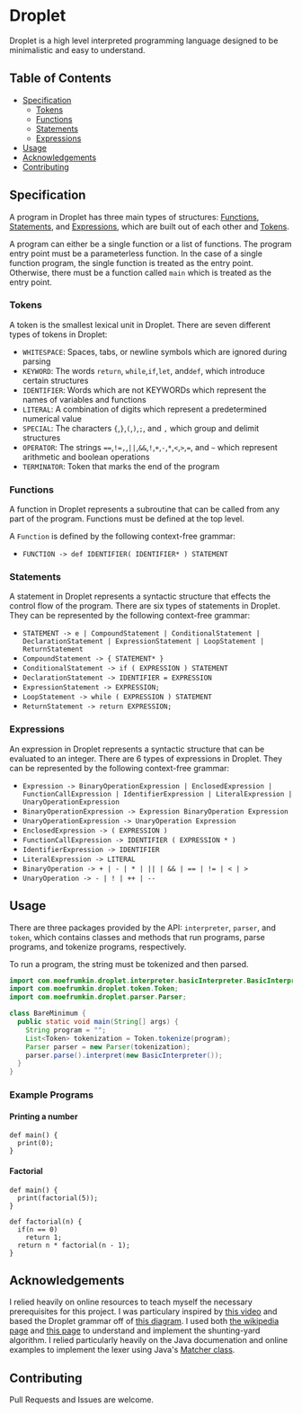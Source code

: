 # Droplet

Droplet is a high level interpreted programming language designed to be minimalistic and easy to understand.

## Table of Contents

- [Specification](#Specification)
    - [Tokens](#Tokens)
    - [Functions](#Functions)
    - [Statements](#Statements)
    - [Expressions](#Expressions)
- [Usage](#Usage)
- [Acknowledgements](#Acknowledgements)
- [Contributing](#Contributing)
    
    

## Specification

A program in Droplet has three main types of structures: [Functions](#Functions), [Statements](#Statements), and [Expressions](#Expressions), which are built out of each other and [Tokens](#Tokens).

A program can either be a single function or a list of functions.
The program entry point must be a parameterless function.
In the case of a single function program, the single function is treated as the entry point.
Otherwise, there must be a function called ```main``` which is treated as the entry point.

### Tokens

A token is the smallest lexical unit in Droplet. There are seven different types of tokens in Droplet:

- ```WHITESPACE```: Spaces, tabs, or newline symbols which are ignored during parsing
- ```KEYWORD```: The words ```return```, ```while```,```if```,```let```, and```def```, which introduce certain structures
- ```IDENTIFIER```: Words which are not KEYWORDs which represent the names of variables and functions
- ```LITERAL```: A combination of digits which represent a predetermined numerical value
- ```SPECIAL```: The characters ```{```,```}```,```(```,```)```,```;```, and ```,``` which group and delimit structures
- ```OPERATOR```: The strings ```==```,```!=,```,```||```,```&&```,```!```,```+```,```-```,```*```,```<```,```>```,```=```, and ```~``` which represent arithmetic and boolean operations
- ```TERMINATOR```: Token that marks the end of the program

### Functions
A function in Droplet represents a subroutine that can be called from any part of the program.
Functions must be defined at the top level.

A ```Function``` is defined by the following context-free grammar:
- ```FUNCTION -> def IDENTIFIER( IDENTIFIER* ) STATEMENT```

### Statements

A statement in Droplet represents a syntactic structure that effects the control flow of the program.
There are six types of statements in Droplet. They can be represented by the following context-free grammar:

- ```STATEMENT -> e | CompoundStatement | ConditionalStatement | DeclarationStatement | ExpressionStatement | LoopStatement | ReturnStatement```
- ```CompoundStatement -> { STATEMENT* }```
- ```ConditionalStatement -> if ( EXPRESSION ) STATEMENT```
- ```DeclarationStatement -> IDENTIFIER = EXPRESSION```
- ```ExpressionStatement -> EXPRESSION;```
- ```LoopStatement -> while ( EXPRESSION ) STATEMENT```
- ```ReturnStatement -> return EXPRESSION;```

### Expressions
An expression in Droplet represents a syntactic structure that can be evaluated to an integer.
There are 6 types of expressions in Droplet. They can be represented by the following context-free grammar:

- ```Expression -> BinaryOperationExpression | EnclosedExpression | FunctionCallExpression | IdentifierExpression | LiteralExpression | UnaryOperationExpression```
- ```BinaryOperationExpression -> Expression BinaryOperation Expression```
- ```UnaryOperationExpression -> UnaryOperation Expression```
- ```EnclosedExpression -> ( EXPRESSION )```
- ```FunctionCallExpression -> IDENTIFIER ( EXPRESSION * )```
- ```IdentifierExpression -> IDENTIFIER```
- ```LiteralExpression -> LITERAL```
- ```BinaryOperation -> + | - | * | || | && | == | != | < | >```
- ```UnaryOperation -> - | ! | ++ | --```

## Usage

There are three packages provided by the API: ```interpreter```, ```parser```, and ```token```, which contains classes and methods that run programs, parse programs, and tokenize programs, respectively.

To run a program, the string must be tokenized and then parsed.

```java
import com.moefrumkin.droplet.interpreter.basicInterpreter.BasicInterpreter;
import com.moefrumkin.droplet.token.Token;
import com.moefrumkin.droplet.parser.Parser;

class BareMinimum {
  public static void main(String[] args) {
    String program = "";
    List<Token> tokenization = Token.tokenize(program);
    Parser parser = new Parser(tokenization);
    parser.parse().interpret(new BasicInterpreter());
  }
}
```

### Example Programs

#### Printing a number
```
def main() {
  print(0);
}
```

#### Factorial
```
def main() {
  print(factorial(5));
}

def factorial(n) {
  if(n == 0)
    return 1;
  return n * factorial(n - 1);
}
```

## Acknowledgements

I relied heavily on online resources to teach myself the necessary prerequisites for this project. I was particulary inspired by [this video](https://www.youtube.com/watch?v=eF9qWbuQLuw&t=1s) and based the Droplet grammar off of [this diagram](https://raw.githubusercontent.com/bisqwit/compiler_series/master/ep1/jit-conj-parser1.png). I used both [the wikipedia page](https://en.wikipedia.org/wiki/Shunting_yard_algorithm) and [this page](https://aquarchitect.github.io/swift-algorithm-club/Shunting%20Yard/) to understand and implement the shunting-yard algorithm. I relied particularly heavily on the Java documenation and online examples to implement the lexer using Java's [Matcher class](https://docs.oracle.com/javase/7/docs/api/java/util/regex/Matcher.html).

## Contributing

Pull Requests and Issues are welcome.

